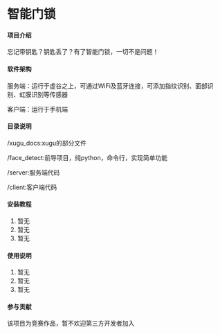 # 智能门锁

#### 项目介绍

忘记带钥匙？钥匙丢了？有了智能门锁，一切不是问题！

#### 软件架构

服务端：运行于虚谷之上，可通过WiFi及蓝牙连接，可添加指纹识别、面部识别、虹膜识别等传感器

客户端：运行于手机端

#### 目录说明

/xugu_docs:xugu的部分文件

/face_detect:前导项目，纯python，命令行，实现简单功能

/server:服务端代码

/client:客户端代码

#### 安装教程

1. 暂无
2. 暂无
3. 暂无

#### 使用说明

1. 暂无
2. 暂无
3. 暂无

#### 参与贡献

该项目为竞赛作品，暂不欢迎第三方开发者加入